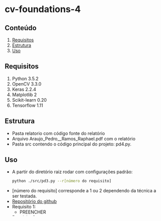 # cv-foundations-4

## Conteúdo
 1. [Requisitos](#requisitos)
 2. [Estrutura](#estrutura)
 3. [Uso](#uso)

## Requisitos 
1.  Python 3.5.2	
2.  OpenCV 3.3.0
3.  Keras 2.2.4
4.  Matplotlib 2
5.  Scikit-learn 0.20
6.  Tensorflow 1.11

## Estrutura
- Pasta relatorio com código fonte do relatório
- Arquivo Araujo_Pedro__Ramos_Raphael.pdf com o relatório
- Pasta src contendo o código principal do projeto: pd4.py.

## Uso
- A partir do diretório raiz rodar com configurações padrão:
	```bash
	python ./src/pd3.py --r[número do requisito]
	```
-  [número do requisito] corresponde a 1 ou 2 dependendo da técnica a ser testada.
- [Repositório do github](https://github.com/peluz/cv-foundations-4)
- Requisito 1:
	- PREENCHER
- Requisito 2:
	- Flags de uso:
		- --imageSize tamanho das subimagens que o modelo obterá da imagem de treinamento original, pode ser 100, 200 ou 250.
		- --batchSize tamanho do batch de treinamento e avaliação.
		- --freeze não treinar camadas do extrator de características
		- --randomInit não usar pesos pretreinados
		- --train treinar o modelo, não apenas avaliar
		- --model Nome do modelo a ser salvo/carregado
	- Caso use a flag de treino, o modelo especificado será treinado
	- Após, será exibido o loss, a acurácia e o jaccard da imagem de teste
	- Por fim, será exibida a segmentação da imagem de teste, que será salva no diretório raiz.